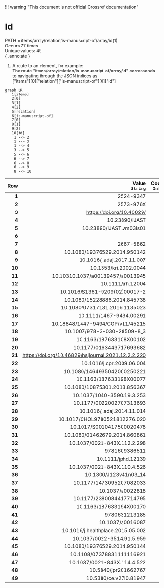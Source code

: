 !!! warning "This document is not official Crossref documentation"
# Id
PATH = items/array/relation/is-manuscript-of/array/id(1)  
Occurs 77 times  
Unique values: 49  
{ .annotate }

1. A route to an element, for example:  
   The route "items/array/relation/is-manuscript-of/array/id" corresponds to navigating through the JSON indices as  
   ["items"][0]["relation"]["is-manuscript-of"][0]["id"]  

```mermaid
graph LR
   1[items]
   2[0]
   3[1]
   4[2]
   5[relation]
   6[is-manuscript-of]
   7[0]
   8[1]
   9[2]
   10[id]
    1 --> 2
    1 --> 3
    1 --> 4
    3 --> 5
    5 --> 6
    6 --> 7
    6 --> 8
    6 --> 9
    8 --> 10
```

| **Row** | **Value**<br>`String`                               | **Count**<br>`Int64` |
|--------:|----------------------------------------------------:|---------------------:|
| **1**   | 2524-9347                                           | 10                   |
| **2**   | 2573-976X                                           | 6                    |
| **3**   | https://doi.org/10.46829/                           | 5                    |
| **4**   | 10.23890/IJAST                                      | 5                    |
| **5**   | 10.23890/IJAST.vm03is01                             | 4                    |
| **6**   |                                                     | 3                    |
| **7**   | 2667-5862                                           | 2                    |
| **8**   | 10.1080/19376529.2014.950142                        | 1                    |
| **9**   | 10.1016/j.adaj.2017.11.007                          | 1                    |
| **10**  | 10.1353/kri.2002.0044                               | 1                    |
| **11**  | 10.10310.1037/a00139457/a0013945                    | 1                    |
| **12**  | 10.1111/jrh.12004                                   | 1                    |
| **13**  | 10.1016/S1361-9209(02)00017-2                       | 1                    |
| **14**  | 10.1080/15228886.2014.845738                        | 1                    |
| **15**  | 10.1080/07317131.2016.1135023                       | 1                    |
| **16**  | 10.1111/1467-9434.00291                             | 1                    |
| **17**  | 10.18848/1447-9494/CGP/v11/45215                    | 1                    |
| **18**  | 10.1007/978-3-030-28509-8\_3                        | 1                    |
| **19**  | 10.1163/187633108X00102                             | 1                    |
| **20**  | 10.1177/0163443717693682                            | 1                    |
| **21**  | https://doi.org/10.46829/hsijournal.2021.12.2.2.220 | 1                    |
| **22**  | 10.1016/j.cpr.2009.06.004                           | 1                    |
| **23**  | 10.1080/1464935042000250221                         | 1                    |
| **24**  | 10.1163/187633198X00077                             | 1                    |
| **25**  | 10.1080/10875301.2013.856367                        | 1                    |
| **26**  | 10.1037/1040-3590.19.3.253                          | 1                    |
| **27**  | 10.1177/0022002707313693                            | 1                    |
| **28**  | 10.1016/j.adaj.2014.11.014                          | 1                    |
| **29**  | 10.1017/CHOL9780521812276.020                       | 1                    |
| **30**  | 10.1017/S0010417500020478                           | 1                    |
| **31**  | 10.1080/01462679.2014.860861                        | 1                    |
| **32**  | 10.1037/0021-843X.112.2.298                         | 1                    |
| **33**  | 9781609386511                                       | 1                    |
| **34**  | 10.1111/jphd.12139                                  | 1                    |
| **35**  | 10.1037/0021-843X.110.4.526                         | 1                    |
| **36**  | 10.1300/J123v41n03\_14                              | 1                    |
| **37**  | 10.1177/1473095207082033                            | 1                    |
| **38**  | 10.1037/a0022818                                    | 1                    |
| **39**  | 10.1177/2380084417714795                            | 1                    |
| **40**  | 10.1163/187633194X00170                             | 1                    |
| **41**  | 9780631213185                                       | 1                    |
| **42**  | 10.1037/a0016087                                    | 1                    |
| **43**  | 10.1016/j.healthplace.2015.05.002                   | 1                    |
| **44**  | 10.1037/0022-3514.91.5.959                          | 1                    |
| **45**  | 10.1080/19376529.2014.950144                        | 1                    |
| **46**  | 10.1108/07378831111116921                           | 1                    |
| **47**  | 10.1037/0021-843X.114.4.522                         | 1                    |
| **48**  | 10.5840/jpr201662767                                | 1                    |
| **49**  | 10.5380/ce.v27i0.81947                              | 1                    |

